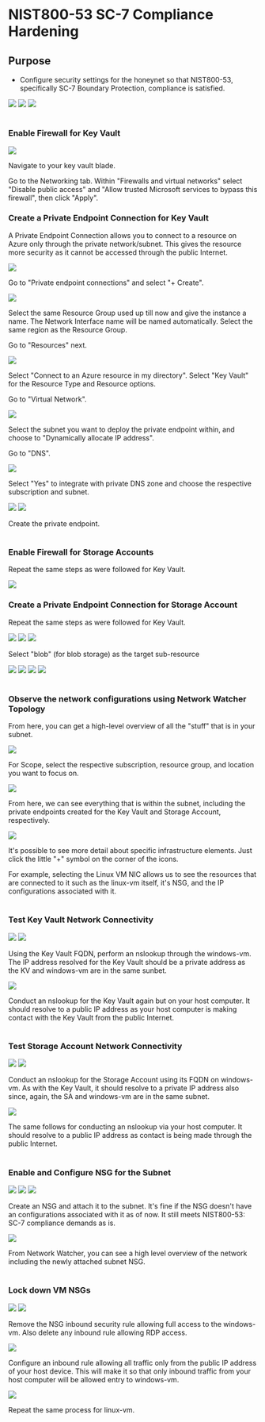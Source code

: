 # NIST800-53 SC-7 Compliance Hardening

<h2>Purpose</h2>

- Configure security settings for the honeynet so that NIST800-53, specifically SC-7 Boundary Protection, compliance is satisfied.

<img src="https://raw.githubusercontent.com/melisaaaaaaaaa-er/nist80053-sc7-images/main/Lab%20diagram%201.png"/>

<img src="https://raw.githubusercontent.com/melisaaaaaaaaa-er/nist80053-sc7-images/main/Lab%20diagram%202.png"/>

<img src="https://raw.githubusercontent.com/melisaaaaaaaaa-er/nist80053-sc7-images/main/1.png"/>

#
<h3>Enable Firewall for Key Vault</h3>

<img src="https://raw.githubusercontent.com/melisaaaaaaaaa-er/nist80053-sc7-images/main/2.png"/>

Navigate to your key vault blade.

Go to the Networking tab. Within "Firewalls and virtual networks" select "Disable public access" and "Allow trusted Microsoft services to bypass this firewall", then click "Apply".

<h3>Create a Private Endpoint Connection for Key Vault</h3>

A Private Endpoint Connection allows you to connect to a resource on Azure only through the private network/subnet. This gives the resource more security as it cannot be accessed through the public Internet.

<img src="https://raw.githubusercontent.com/melisaaaaaaaaa-er/nist80053-sc7-images/main/3.png"/>

Go to "Private endpoint connections" and select "+ Create".

<img src="https://raw.githubusercontent.com/melisaaaaaaaaa-er/nist80053-sc7-images/main/4.png"/>

Select the same Resource Group used up till now and give the instance a name. The Network Interface name will be named automatically. Select the same region as the Resource Group.

Go to "Resources" next.

<img src="https://raw.githubusercontent.com/melisaaaaaaaaa-er/nist80053-sc7-images/main/5.png"/>

Select "Connect to an Azure resource in my directory". Select "Key Vault" for the Resource Type and Resource options.

Go to "Virtual Network".

<img src="https://raw.githubusercontent.com/melisaaaaaaaaa-er/nist80053-sc7-images/main/6.png"/>

Select the subnet you want to deploy the private endpoint within, and choose to "Dynamically allocate IP address".

Go to "DNS".

<img src="https://raw.githubusercontent.com/melisaaaaaaaaa-er/nist80053-sc7-images/main/7.png"/>

Select "Yes" to integrate with private DNS zone and choose the respective subscription and subnet.

<img src="https://raw.githubusercontent.com/melisaaaaaaaaa-er/nist80053-sc7-images/main/8.png"/>

<img src="https://raw.githubusercontent.com/melisaaaaaaaaa-er/nist80053-sc7-images/main/9.png"/>

Create the private endpoint.

#
<h3>Enable Firewall for Storage Accounts</h3>

Repeat the same steps as were followed for Key Vault.

<img src="https://raw.githubusercontent.com/melisaaaaaaaaa-er/nist80053-sc7-images/main/10.png"/>

<h3>Create a Private Endpoint Connection for Storage Account</h3>

Repeat the same steps as were followed for Key Vault.

<img src="https://raw.githubusercontent.com/melisaaaaaaaaa-er/nist80053-sc7-images/main/11.png"/>

<img src="https://raw.githubusercontent.com/melisaaaaaaaaa-er/nist80053-sc7-images/main/12.png"/>

<img src="https://raw.githubusercontent.com/melisaaaaaaaaa-er/nist80053-sc7-images/main/13.png"/>

Select "blob" (for blob storage) as the target sub-resource

<img src="https://raw.githubusercontent.com/melisaaaaaaaaa-er/nist80053-sc7-images/main/14.png"/>

<img src="https://raw.githubusercontent.com/melisaaaaaaaaa-er/nist80053-sc7-images/main/15.png"/>

<img src="https://raw.githubusercontent.com/melisaaaaaaaaa-er/nist80053-sc7-images/main/16.png"/>

<img src="https://raw.githubusercontent.com/melisaaaaaaaaa-er/nist80053-sc7-images/main/17.png"/>

#
<h3>Observe the network configurations using Network Watcher Topology</h3>

From here, you can get a high-level overview of all the "stuff" that is in your subnet.

<img src="https://raw.githubusercontent.com/melisaaaaaaaaa-er/nist80053-sc7-images/main/18.png"/>

For Scope, select the respective subscription, resource group, and location you want to focus on.

<img src="https://raw.githubusercontent.com/melisaaaaaaaaa-er/nist80053-sc7-images/main/19.png"/>

From here, we can see everything that is within the subnet, including the private endpoints created for the Key Vault and Storage Account, respectively.

<img src="https://raw.githubusercontent.com/melisaaaaaaaaa-er/nist80053-sc7-images/main/20.png"/>

It's possible to see more detail about specific infrastructure elements. Just click the little "+" symbol on the corner of the icons. 

For example, selecting the Linux VM NIC allows us to see the resources that are connected to it such as the linux-vm itself, it's NSG, and the IP configurations associated with it. 

#
<h3>Test Key Vault Network Connectivity</h3>

<img src="https://raw.githubusercontent.com/melisaaaaaaaaa-er/nist80053-sc7-images/main/21.png"/>

<img src="https://raw.githubusercontent.com/melisaaaaaaaaa-er/nist80053-sc7-images/main/22.png"/>

Using the Key Vault FQDN, perform an nslookup through the windows-vm. The IP address resolved for the Key Vault should be a private address as the KV and windows-vm are in the same sunbet.

<img src="https://raw.githubusercontent.com/melisaaaaaaaaa-er/nist80053-sc7-images/main/23.png"/>

Conduct an nslookup for the Key Vault again but on your host computer. It should resolve to a public IP address as your host computer is making contact with the Key Vault from the public Internet.

#
<h3>Test Storage Account Network Connectivity</h3>

<img src="https://raw.githubusercontent.com/melisaaaaaaaaa-er/nist80053-sc7-images/main/24.png"/>

<img src="https://raw.githubusercontent.com/melisaaaaaaaaa-er/nist80053-sc7-images/main/25.png"/>

Conduct an nslookup for the Storage Account using its FQDN on windows-vm. As with the Key Vault, it should resolve to a private IP address also since, again, the SA and windows-vm are in the same subnet.

<img src="https://raw.githubusercontent.com/melisaaaaaaaaa-er/nist80053-sc7-images/main/26.png"/>

The same follows for conducting an nslookup via your host computer. It should resolve to a public IP address as contact is being made through the public Internet.

#
<h3>Enable and Configure NSG for the Subnet</h3>

<img src="https://raw.githubusercontent.com/melisaaaaaaaaa-er/nist80053-sc7-images/main/27.png"/>

<img src="https://raw.githubusercontent.com/melisaaaaaaaaa-er/nist80053-sc7-images/main/28.png"/>

<img src="https://raw.githubusercontent.com/melisaaaaaaaaa-er/nist80053-sc7-images/main/29.png"/>

Create an NSG and attach it to the subnet. It's fine if the NSG doesn't have an configurations associated with it as of now. It still meets NIST800-53: SC-7 compliance demands as is.

<img src="https://raw.githubusercontent.com/melisaaaaaaaaa-er/nist80053-sc7-images/main/30.png"/>

From Network Watcher, you can see a high level overview of the network including the newly attached subnet NSG.

#
<h3>Lock down VM NSGs</h3>

<img src="https://raw.githubusercontent.com/melisaaaaaaaaa-er/nist80053-sc7-images/main/31.png"/>

<img src="https://raw.githubusercontent.com/melisaaaaaaaaa-er/nist80053-sc7-images/main/32.png"/>

Remove the NSG inbound security rule allowing full access to the windows-vm. Also delete any inbound rule allowing RDP access.

<img src="https://raw.githubusercontent.com/melisaaaaaaaaa-er/nist80053-sc7-images/main/33.png"/>

Configure an inbound rule allowing all traffic only from the public IP address of your host device. This will make it so that only inbound traffic from your host computer will be allowed entry to windows-vm.

<img src="https://raw.githubusercontent.com/melisaaaaaaaaa-er/nist80053-sc7-images/main/34.png"/>

Repeat the same process for linux-vm.
